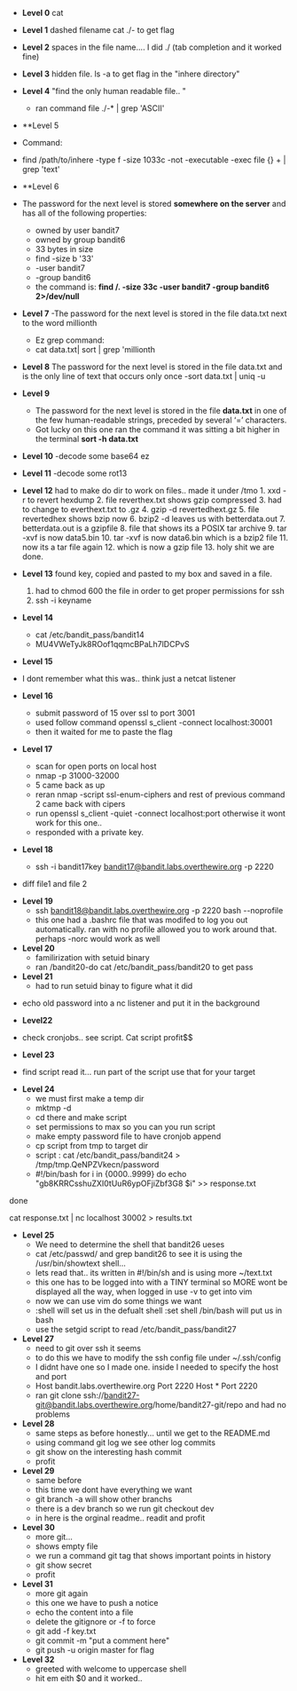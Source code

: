 - **Level 0**
	cat

- **Level 1**
	dashed filename cat ./- to get flag
- **Level 2**
	spaces in the file name.... I did ./ (tab completion and it worked fine)
- **Level 3**
	hidden file. ls -a to get flag in the "inhere directory"
- **Level 4**
	"find the only human readable file.. "  
	- ran command file ./-* | grep 'ASCII'
- **Level 5
- Command: 
- find /path/to/inhere -type f -size 1033c -not -executable -exec file {} + | grep 'text'

- **Level 6
- The password for the next level is stored **somewhere on the server** and has all of the following properties:
	- owned by user bandit7
	- owned by group bandit6
	- 33 bytes in size
	- find -size b '33'
	- -user bandit7
	- -group bandit6
	- the command is: **find /. -size 33c -user bandit7 -group bandit6 2>/dev/null** 
- **Level 7**
	-The password for the next level is stored in the file data.txt next to the word millionth
	- Ez grep command: 
	-  cat data.txt| sort | grep 'millionth
- **Level 8**
	The password for the next level is stored in the file data.txt and is the only line of text that occurs only once
	-sort data.txt | uniq -u
- **Level 9**
	- The password for the next level is stored in the file **data.txt** in one of the few human-readable strings, preceded by several ‘=’ characters.
	- Got lucky on this one ran the command it was sitting a bit higher in the terminal  **sort -h data.txt**
- **Level 10**
	-decode some base64 ez 
- **Level 11**
	-decode some rot13
- **Level 12**
		had to make do dir to work on files.. made it under /tmo
		1. xxd -r to revert hexdump
		2. file reverthex.txt shows gzip compressed
		3. had to change to everthext.txt to .gz
		4. gzip -d revertedhext.gz
		5. file revertedhex shows bzip now
		6. bzip2 -d leaves us with betterdata.out
		7. betterdata.out is a gzipfile
		8. file that shows its a POSIX tar archive
		9. tar -xvf is now data5.bin
		10. tar -xvf is now data6.bin which is a bzip2 file
		11. now its a tar file again
		12. which is now a gzip file
		13. holy shit we are done.
- **Level 13**
	found key, copied and pasted to my box and saved in a file. 
	 1. had to chmod 600 the file in order to get proper permissions for ssh
	 2. ssh -i keyname 
- **Level 14**
	- cat /etc/bandit_pass/bandit14 
	- MU4VWeTyJk8ROof1qqmcBPaLh7lDCPvS
- **Level 15**
- I dont remember what this was.. think just a netcat listener
- **Level 16**
  + submit password of 15 over ssl to port 3001
  + used follow command openssl s_client -connect localhost:30001
  + then it waited for me to paste the flag
- **Level 17**
  + scan for open ports on local host
  + nmap -p 31000-32000
  + 5 came back as up
  + reran nmap -script ssl-enum-ciphers and rest of previous command 2 came back with cipers
  + run openssl s_client -quiet -connect localhost:port otherwise it wont work for this one..
  + responded with a private key.
- **Level 18**
  + ssh -i bandit17key bandit17@bandit.labs.overthewire.org -p 2220
 + diff file1 and file 2
- **Level 19**
   + ssh bandit18@bandit.labs.overthewire.org -p 2220 bash --noprofile
   + this one had a .bashrc file that was modifed to log you out automatically. ran with no profile allowed you to work around that. perhaps -norc would work as well
- **Level 20**
	+ familirization with setuid binary
 	+ ran /bandit20-do cat /etc/bandit_pass/bandit20 to get pass
- **Level 21**
	+ had to run setuid binay to figure what it did
 + echo old password into a nc listener and put it in the background
- **Level22**
+ check cronjobs.. see script. Cat script profit$$
- **Level 23**
+ find script read it... run part of the script use that for your target
- **Level 24**
  + we must first make a temp dir
  + mktmp -d
  + cd there and make script
  + set permissions to max so you can you run script
  + make empty password file to have cronjob append
  + cp script from tmp to target dir
  + script : cat /etc/bandit_pass/bandit24 > /tmp/tmp.QeNPZVkecn/password
  + #!/bin/bash
for i in {0000..9999}
do 
	echo "gb8KRRCsshuZXI0tUuR6ypOFjiZbf3G8 $i" >> response.txt

done

cat response.txt | nc localhost 30002 > results.txt

- **Level 25**
  + We need to determine the shell that bandit26 ueses
  + cat /etc/passwd/ and grep bandit26 to see it is using the /usr/bin/showtext shell...
  + lets read that.. its written in #!/bin/sh and is using  more ~/text.txt
  + this one has to be logged into with a TINY terminal so MORE wont be displayed all the way, when logged in use -v to get into vim
  + now we can use vim do some things we want
  + :shell will set us in the defualt shell :set shell /bin/bash will put us in bash
  + use the setgid script to read /etc/bandit_pass/bandit27
- **Level 27**
	+ need to git over ssh it seems
	+ to do this we have to modify the ssh config file under ~/.ssh/config
	+ I didnt have one so I made one. inside I needed to specify the host and port
	+ Host bandit.labs.overthewire.org
		Port 2220
		Host *
		Port 2220
	+ ran git clone ssh://bandit27-git@bandit.labs.overthewire.org/home/bandit27-git/repo and had no problems
- **Level 28**
  + same steps as before honestly... until we get to the README.md
  + using command git log we see other log commits
  + git show on the interesting hash commit
  + profit
- **Level 29**
  + same before
  + this time we dont have everything we want
  + git branch -a will show other branchs
  + there is a dev branch so we run git checkout dev
  + in here is the orginal readme.. readit and profit
- **Level 30**
  + more git...
  + shows empty file
  + we run a command git tag that shows important points in history
  + git show secret
  + profit
- **Level 31**
  + more git again
  + this one we have to push a notice
  + echo the content into a file
  + delete the gitignore or -f to force
  +  git add -f key.txt
  +  git commit -m "put a comment here"
  +  git push -u origin master for flag
- **Level 32**
  + greeted with welcome to uppercase shell
  + hit em eith $0 and it worked..

